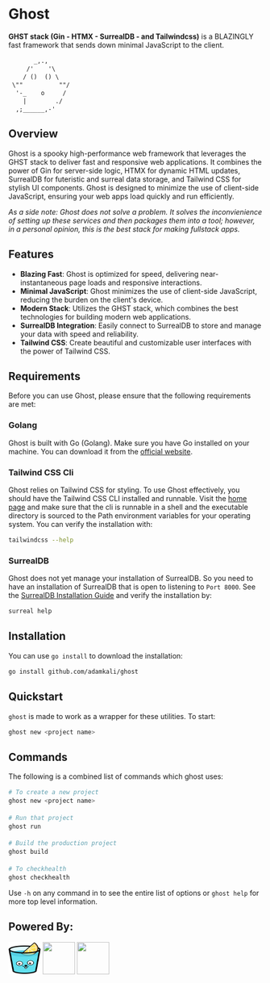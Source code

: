# Ghost
**GHST stack (Gin - HTMX - SurrealDB - and Tailwindcss)** is a BLAZINGLY fast framework that sends down minimal JavaScript to the client.

```
       _,.,
     /'    '\
    / ()  () \
 \""          ""/    
  '-_    o     /    
    |        ./
  ,;______,-'
```

## Overview

Ghost is a spooky high-performance web framework that leverages the GHST stack to deliver fast and responsive web applications. It combines the power of Gin for server-side logic, HTMX for dynamic HTML updates, SurrealDB for futeristic and surreal data storage, and Tailwind CSS for stylish UI components. Ghost is designed to minimize the use of client-side JavaScript, ensuring your web apps load quickly and run efficiently.

_As a side note: Ghost does not solve a problem. It solves the inconvienience of setting up these services and then packages them into a tool; however, in a personal opinion, this is the best stack for making fullstack apps._

## Features

- **Blazing Fast**: Ghost is optimized for speed, delivering near-instantaneous page loads and responsive interactions.
- **Minimal JavaScript**: Ghost minimizes the use of client-side JavaScript, reducing the burden on the client's device.
- **Modern Stack**: Utilizes the GHST stack, which combines the best technologies for building modern web applications.
- **SurrealDB Integration**: Easily connect to SurrealDB to store and manage your data with speed and reliability.
- **Tailwind CSS**: Create beautiful and customizable user interfaces with the power of Tailwind CSS.

## Requirements

Before you can use Ghost, please ensure that the following requirements are met:

### Golang
Ghost is built with Go (Golang). Make sure you have Go installed on your machine. You can download it from the [official website](https://golang.org/dl/).

### Tailwind CSS Cli
Ghost relies on Tailwind CSS for styling. To use Ghost effectively, you should have the Tailwind CSS CLI installed and runnable. Visit the [home page](https://tailwindcss.com/blog/standalone-cli) and make sure that the cli is runnable in a shell and the executable directory is sourced to the Path environment variables for your operating system. You can verify the installation with: 

```bash
tailwindcss --help
```

### SurrealDB
Ghost does not yet manage your installation of SurrealDB. So you need to have an installation of SurrealDB that is open to listening to `Port 8000`. See the [SurrealDB Installation Guide](https://surrealdb.com/docs/installation) and verify the installation by: 

```bash
surreal help
```

## Installation 
You can use `go install` to download the installation: 
```bash
go install github.com/adamkali/ghost
```

## Quickstart
`ghost` is made to work as a wrapper for these utilities. To start:

```bash
ghost new <project name> 
```

## Commands 
The following is a combined list of commands which ghost uses:
```bash
# To create a new project
ghost new <project name>

# Run that project
ghost run

# Build the production project
ghost build

# To checkhealth
ghost checkhealth
```
Use `-h` on any command in to see the entire list of options or `ghost help` for more top level information.

## Powered By: 
<img src="https://raw.githubusercontent.com/gin-gonic/logo/eecb3150aa7ce5a77b97fd834276b2b6958eaa9d/color.svg" width=64 height=64></img>
<img src="https://tailwindcss.com/_next/static/media/tailwindcss-mark.3c5441fc7a190fb1800d4a5c7f07ba4b1345a9c8.svg" width=64 height=64></img>
<img src="https://surrealdb.com/static/img/assets/icon/icon-3fccfc517c1fa85d61441f736f7bb6ac.svg" width=64 height=64></img>


